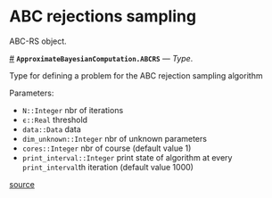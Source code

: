 
<a id='ABC-rejections-sampling-1'></a>

# ABC rejections sampling


ABC-RS object.

<a id='ApproximateBayesianComputation.ABCRS' href='#ApproximateBayesianComputation.ABCRS'>#</a>
**`ApproximateBayesianComputation.ABCRS`** &mdash; *Type*.



Type for defining a problem for the ABC rejection sampling algorithm

Parameters:

  * `N::Integer` nbr of iterations
  * `ϵ::Real` threshold
  * `data::Data` data
  * `dim_unknown::Integer` nbr of unknown parameters
  * `cores::Integer` nbr of course (default value 1)
  * `print_interval::Integer` print state of algorithm at every `print_interval`th iteration (default value 1000)


<a target='_blank' href='https://github.com/SamuelWiqvist/ApproximateBayesianComputation.jl/blob/11e7ea46ecbc940f49a425967cc88196de3162a6/src\abcrs.jl#L2-L14' class='documenter-source'>source</a><br>


